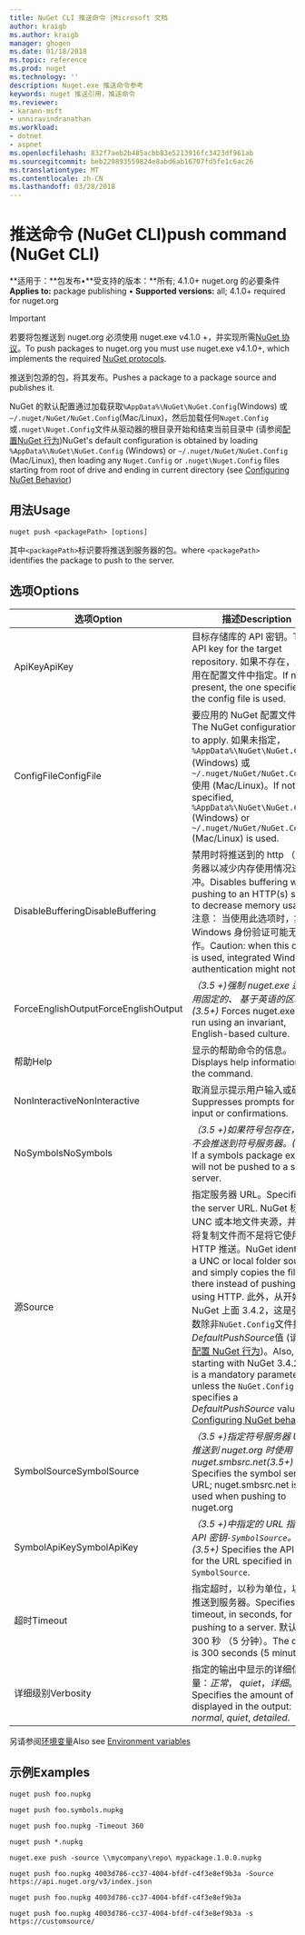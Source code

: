 ```yaml
---
title: NuGet CLI 推送命令 |Microsoft 文档
author: kraigb
ms.author: kraigb
manager: ghogen
ms.date: 01/18/2018
ms.topic: reference
ms.prod: nuget
ms.technology: ''
description: Nuget.exe 推送命令参考
keywords: nuget 推送引用，推送命令
ms.reviewer:
- karann-msft
- unniravindranathan
ms.workload:
- dotnet
- aspnet
ms.openlocfilehash: 832f7aeb2b485acbb83e5213916fc3423df961ab
ms.sourcegitcommit: beb229893559824e8abd6ab16707fd5fe1c6ac26
ms.translationtype: MT
ms.contentlocale: zh-CN
ms.lasthandoff: 03/28/2018
---
```

# <a name="push-command-nuget-cli"></a><span data-ttu-id="46cb5-104">推送命令 (NuGet CLI)</span><span class="sxs-lookup"><span data-stu-id="46cb5-104">push command (NuGet CLI)</span></span>

<span data-ttu-id="46cb5-105">**适用于：**包发布&bullet;**受支持的版本：**所有; 4.1.0+ nuget.org 的必要条件</span><span class="sxs-lookup"><span data-stu-id="46cb5-105">**Applies to:** package publishing &bullet; **Supported versions:** all; 4.1.0+ required for nuget.org</span></span>

> [!Important]
> <span data-ttu-id="46cb5-106">若要将包推送到 nuget.org 必须使用 nuget.exe v4.1.0 +，并实现所需[NuGet 协议](../api/nuget-protocols.md)。</span><span class="sxs-lookup"><span data-stu-id="46cb5-106">To push packages to nuget.org you must use nuget.exe v4.1.0+, which implements the required [NuGet protocols](../api/nuget-protocols.md).</span></span>

<span data-ttu-id="46cb5-107">推送到包源的包，将其发布。</span><span class="sxs-lookup"><span data-stu-id="46cb5-107">Pushes a package to a package source and publishes it.</span></span>

<span data-ttu-id="46cb5-108">NuGet 的默认配置通过加载获取`%AppData%\NuGet\NuGet.Config`(Windows) 或`~/.nuget/NuGet/NuGet.Config`(Mac/Linux)，然后加载任何`Nuget.Config`或`.nuget\Nuget.Config`文件从驱动器的根目录开始和结束当前目录中 (请参阅[配置NuGet 行为](../consume-packages/configuring-nuget-behavior.md))</span><span class="sxs-lookup"><span data-stu-id="46cb5-108">NuGet's default configuration is obtained by loading `%AppData%\NuGet\NuGet.Config` (Windows) or `~/.nuget/NuGet/NuGet.Config` (Mac/Linux), then loading any `Nuget.Config` or `.nuget\Nuget.Config` files starting from root of drive and ending in current directory (see [Configuring NuGet Behavior](../consume-packages/configuring-nuget-behavior.md))</span></span>

## <a name="usage"></a><span data-ttu-id="46cb5-109">用法</span><span class="sxs-lookup"><span data-stu-id="46cb5-109">Usage</span></span>

```cli
nuget push <packagePath> [options]
```

<span data-ttu-id="46cb5-110">其中`<packagePath>`标识要将推送到服务器的包。</span><span class="sxs-lookup"><span data-stu-id="46cb5-110">where `<packagePath>` identifies the package to push to the server.</span></span>

## <a name="options"></a><span data-ttu-id="46cb5-111">选项</span><span class="sxs-lookup"><span data-stu-id="46cb5-111">Options</span></span>

| <span data-ttu-id="46cb5-112">选项</span><span class="sxs-lookup"><span data-stu-id="46cb5-112">Option</span></span> | <span data-ttu-id="46cb5-113">描述</span><span class="sxs-lookup"><span data-stu-id="46cb5-113">Description</span></span> |
| --- | --- |
| <span data-ttu-id="46cb5-114">ApiKey</span><span class="sxs-lookup"><span data-stu-id="46cb5-114">ApiKey</span></span> | <span data-ttu-id="46cb5-115">目标存储库的 API 密钥。</span><span class="sxs-lookup"><span data-stu-id="46cb5-115">The API key for the target repository.</span></span> <span data-ttu-id="46cb5-116">如果不存在，则使用在配置文件中指定。</span><span class="sxs-lookup"><span data-stu-id="46cb5-116">If not present,  the one specified in the config file is used.</span></span> |
| <span data-ttu-id="46cb5-117">ConfigFile</span><span class="sxs-lookup"><span data-stu-id="46cb5-117">ConfigFile</span></span> | <span data-ttu-id="46cb5-118">要应用的 NuGet 配置文件。</span><span class="sxs-lookup"><span data-stu-id="46cb5-118">The NuGet configuration file to apply.</span></span> <span data-ttu-id="46cb5-119">如果未指定， `%AppData%\NuGet\NuGet.Config` (Windows) 或`~/.nuget/NuGet/NuGet.Config`使用 (Mac/Linux)。</span><span class="sxs-lookup"><span data-stu-id="46cb5-119">If not specified, `%AppData%\NuGet\NuGet.Config` (Windows) or `~/.nuget/NuGet/NuGet.Config` (Mac/Linux) is used.</span></span>|
| <span data-ttu-id="46cb5-120">DisableBuffering</span><span class="sxs-lookup"><span data-stu-id="46cb5-120">DisableBuffering</span></span> | <span data-ttu-id="46cb5-121">禁用时将推送到的 http （s） 服务器以减少内存使用情况进行缓冲。</span><span class="sxs-lookup"><span data-stu-id="46cb5-121">Disables buffering when pushing to an HTTP(s) server to decrease memory usages.</span></span> <span data-ttu-id="46cb5-122">注意： 当使用此选项时，集成的 Windows 身份验证可能无法工作。</span><span class="sxs-lookup"><span data-stu-id="46cb5-122">Caution: when this option is used, integrated Windows authentication might not work.</span></span> |
| <span data-ttu-id="46cb5-123">ForceEnglishOutput</span><span class="sxs-lookup"><span data-stu-id="46cb5-123">ForceEnglishOutput</span></span> | <span data-ttu-id="46cb5-124">*（3.5 +)*强制 nuget.exe 运行使用固定的、 基于英语的区域性。</span><span class="sxs-lookup"><span data-stu-id="46cb5-124">*(3.5+)* Forces nuget.exe to run using an invariant, English-based culture.</span></span> |
| <span data-ttu-id="46cb5-125">帮助</span><span class="sxs-lookup"><span data-stu-id="46cb5-125">Help</span></span> | <span data-ttu-id="46cb5-126">显示的帮助命令的信息。</span><span class="sxs-lookup"><span data-stu-id="46cb5-126">Displays help information for the command.</span></span> |
| <span data-ttu-id="46cb5-127">NonInteractive</span><span class="sxs-lookup"><span data-stu-id="46cb5-127">NonInteractive</span></span> | <span data-ttu-id="46cb5-128">取消显示提示用户输入或确认。</span><span class="sxs-lookup"><span data-stu-id="46cb5-128">Suppresses prompts for user input or confirmations.</span></span> |
| <span data-ttu-id="46cb5-129">NoSymbols</span><span class="sxs-lookup"><span data-stu-id="46cb5-129">NoSymbols</span></span> | <span data-ttu-id="46cb5-130">*（3.5 +)*如果符号包存在，它将不会推送到符号服务器。</span><span class="sxs-lookup"><span data-stu-id="46cb5-130">*(3.5+)* If a symbols package exists, it will not be pushed to a symbol server.</span></span> |
| <span data-ttu-id="46cb5-131">源</span><span class="sxs-lookup"><span data-stu-id="46cb5-131">Source</span></span> | <span data-ttu-id="46cb5-132">指定服务器 URL。</span><span class="sxs-lookup"><span data-stu-id="46cb5-132">Specifies the server URL.</span></span> <span data-ttu-id="46cb5-133">NuGet 标识的 UNC 或本地文件夹源，并只需将复制文件而不是将它使用 HTTP 推送。</span><span class="sxs-lookup"><span data-stu-id="46cb5-133">NuGet identifies a UNC or local folder source and simply copies the file there instead of pushing it using HTTP.</span></span>  <span data-ttu-id="46cb5-134">此外，从开始 NuGet 上面 3.4.2，这是强制参数除非`NuGet.Config`文件指定*DefaultPushSource*值 (请参阅[配置 NuGet 行为](../consume-packages/configuring-nuget-behavior.md))。</span><span class="sxs-lookup"><span data-stu-id="46cb5-134">Also, starting with NuGet 3.4.2, this is a mandatory parameter unless the `NuGet.Config` file specifies a *DefaultPushSource* value (see [Configuring NuGet behavior](../consume-packages/configuring-nuget-behavior.md)).</span></span> |
| <span data-ttu-id="46cb5-135">SymbolSource</span><span class="sxs-lookup"><span data-stu-id="46cb5-135">SymbolSource</span></span> | <span data-ttu-id="46cb5-136">*（3.5 +)*指定符号服务器 URL; 推送到 nuget.org 时使用 nuget.smbsrc.net</span><span class="sxs-lookup"><span data-stu-id="46cb5-136">*(3.5+)* Specifies the symbol server URL; nuget.smbsrc.net is used when pushing to nuget.org</span></span> |
| <span data-ttu-id="46cb5-137">SymbolApiKey</span><span class="sxs-lookup"><span data-stu-id="46cb5-137">SymbolApiKey</span></span> | <span data-ttu-id="46cb5-138">*（3.5 +)*中指定的 URL 指定的 API 密钥`-SymbolSource`。</span><span class="sxs-lookup"><span data-stu-id="46cb5-138">*(3.5+)* Specifies the API key for the URL specified in `-SymbolSource`.</span></span> |
| <span data-ttu-id="46cb5-139">超时</span><span class="sxs-lookup"><span data-stu-id="46cb5-139">Timeout</span></span> | <span data-ttu-id="46cb5-140">指定超时，以秒为单位，以便将推送到服务器。</span><span class="sxs-lookup"><span data-stu-id="46cb5-140">Specifies the timeout, in seconds, for pushing to a server.</span></span> <span data-ttu-id="46cb5-141">默认值为 300 秒 （5 分钟）。</span><span class="sxs-lookup"><span data-stu-id="46cb5-141">The default is 300 seconds (5 minutes).</span></span> |
| <span data-ttu-id="46cb5-142">详细级别</span><span class="sxs-lookup"><span data-stu-id="46cb5-142">Verbosity</span></span> | <span data-ttu-id="46cb5-143">指定的输出中显示的详细信息量：*正常*， *quiet*，*详细*。</span><span class="sxs-lookup"><span data-stu-id="46cb5-143">Specifies the amount of detail displayed in the output: *normal*, *quiet*, *detailed*.</span></span> |

<span data-ttu-id="46cb5-144">另请参阅[环境变量](cli-ref-environment-variables.md)</span><span class="sxs-lookup"><span data-stu-id="46cb5-144">Also see [Environment variables](cli-ref-environment-variables.md)</span></span>

## <a name="examples"></a><span data-ttu-id="46cb5-145">示例</span><span class="sxs-lookup"><span data-stu-id="46cb5-145">Examples</span></span>

```cli
nuget push foo.nupkg

nuget push foo.symbols.nupkg

nuget push foo.nupkg -Timeout 360

nuget push *.nupkg

nuget.exe push -source \\mycompany\repo\ mypackage.1.0.0.nupkg

nuget push foo.nupkg 4003d786-cc37-4004-bfdf-c4f3e8ef9b3a -Source https://api.nuget.org/v3/index.json

nuget push foo.nupkg 4003d786-cc37-4004-bfdf-c4f3e8ef9b3a

nuget push foo.nupkg 4003d786-cc37-4004-bfdf-c4f3e8ef9b3a -s https://customsource/
```
